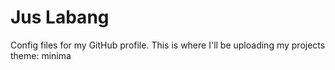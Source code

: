 # Jus Labang
Config files for my GitHub profile.
This is where I'll be uploading my projects
theme: minima
